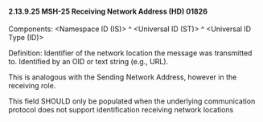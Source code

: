 #### 2.13.9.25 MSH-25 Receiving Network Address (HD) 01826

Components: &lt;Namespace ID (IS)> ^ &lt;Universal ID (ST)> ^ &lt;Universal ID Type (ID)>

Definition: Identifier of the network location the message was transmitted to. Identified by an OID or text string (e.g., URL).

This is analogous with the Sending Network Address, however in the receiving role.

This field SHOULD only be populated when the underlying communication protocol does not support identification receiving network locations
